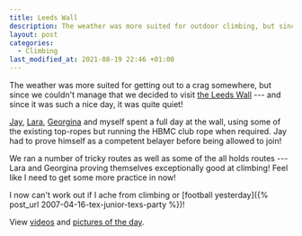 ```yaml
---
title: Leeds Wall
description: The weather was more suited for outdoor climbing, but since we couldn't manage that we decided to visit the Leeds Wall.
layout: post
categories:
  - Climbing
last_modified_at: 2021-08-19 22:46 +01:00
---
```

The weather was more suited for getting out to a crag somewhere, but since we couldn't manage that we decided to visit [the Leeds Wall](https://www.theclimbingdepot.co.uk/) --- and since it was such a nice day, it was quite quiet!

[Jay](https://pictures.scholesmafia.co.uk/index.php/?profile=31), [Lara](https://pictures.scholesmafia.co.uk/index.php/?profile=29), [Georgina](https://pictures.scholesmafia.co.uk/index.php/?profile=344) and myself spent a full day at the wall, using some of the existing top-ropes but running the HBMC club rope when required. Jay had to prove himself as a competent belayer before being allowed to join!

We ran a number of tricky routes as well as some of the all holds routes --- Lara and Georgina proving themselves exceptionally good at climbing! Feel like I need to get some more practice in now!

I now can't work out if I ache from climbing or [football yesterday]({% post_url 2007-04-16-tex-junior-texs-party %})!

View [videos](/videos/climbing/) and [pictures of the day](https://pictures.scholesmafia.co.uk/index.php/2007/04/15.04.07-leeds-wall/).
